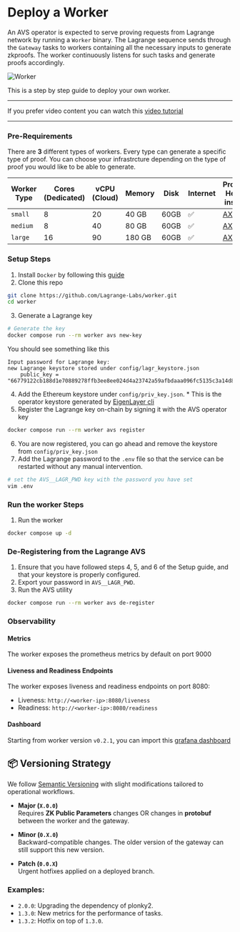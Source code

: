 # Deploy a Worker

An AVS operator is expected to serve proving requests from Lagrange network by running a `Worker` binary. The Lagrange sequence sends through the `Gateway` tasks to workers containing all the necessary inputs to generate zkproofs. The worker continuously listens for such tasks and generate proofs accordingly.

![Worker](Lagrange.png)

This is a step by step guide to deploy your own worker.

---
If you prefer video content you can watch this [video tutorial](https://www.youtube.com/watch?v=zRY7AwrJo4w)

---
### Pre-Requirements

There are **3** different types of workers. Every type can generate a specific type of proof.
You can choose your infrastrcture depending on the type of proof you would like to be able to generate.

| Worker Type | Cores (Dedicated) | vCPU (Cloud) | Memory | Disk | Internet | Proposed Hetzner instance|
| --- | --- | --- | --- | --- | --- | --- |
| `small` | 8 | 20 | 40 GB | 60GB | ✅ | [AX-52](https://www.hetzner.com/dedicated-rootserver/ax52/)|
| `medium` | 8 | 40 | 80 GB | 60GB | ✅ | [AX-52](https://www.hetzner.com/dedicated-rootserver/ax52/)|
| `large` | 16 | 90 | 180 GB | 60GB | ✅ | [AX-102](https://www.hetzner.com/dedicated-rootserver/ax102/)|

### Setup Steps

1. Install `Docker` by following this [guide](https://docs.docker.com/engine/install/)
2. Clone this repo
```sh
git clone https://github.com/Lagrange-Labs/worker.git
cd worker
```
3. Generate a Lagrange key
```sh
# Generate the key
docker compose run --rm worker avs new-key
```
You should see something like this
```
Input password for Lagrange key:
new Lagrange keystore stored under config/lagr_keystore.json
    public_key = "66779122cb188d1e70889278ffb3ee8ee024d4a23742a59afbdaaa096fc5135c3a14d897de87d1c56adbe029619c231416e7dfb3f1de0a542dd8ac7f4748ce07"
```
4. Add the Ethereum keystore under `config/priv_key.json`. * This is the operator keystore generated by [EigenLayer cli](https://docs.eigenlayer.xyz/eigenlayer/operator-guides/operator-installation#cli-installation)
5. Register the Lagrange key on-chain by signing it with the AVS operator key
```sh
docker compose run --rm worker avs register
```
6. You are now registered, you can go ahead and remove the keystore from  `config/priv_key.json`
7. Add the Lagrange password to the `.env` file so that the service can be restarted without any manual intervention.
```sh
# set the AVS__LAGR_PWD key with the password you have set
vim .env
```

### Run the worker Steps

1. Run the worker
```sh
docker compose up -d
```

### De-Registering from the Lagrange AVS

1. Ensure that you have followed steps 4, 5, and 6 of the Setup guide, and that your keystore is properly configured.
2. Export your password in `AVS__LAGR_PWD`.
3. Run the AVS utility
```sh
docker compose run --rm worker avs de-register
```

### Observability
#### Metrics
The worker exposes the prometheus metrics by default on port 9000

#### Liveness and Readiness Endpoints
The worker exposes liveness and readiness endpoints on port 8080:
- Liveness: `http://<worker-ip>:8080/liveness`
- Readiness: `http://<worker-ip>:8080/readiness`

#### Dashboard
Starting from worker version `v0.2.1`, you can import this [grafana dashboard ](https://grafana.com/grafana/dashboards/21302-worker/)

## 📦 Versioning Strategy

We follow [Semantic Versioning](https://semver.org/) with slight modifications tailored to operational workflows.

- **Major (`X.0.0`)**  
  Requires **ZK Public Parameters** changes OR changes in **protobuf** between the worker and the gateway.

- **Minor (`0.X.0`)**  
  Backward-compatible changes. The older version of the gateway can still support this new version.

- **Patch (`0.0.X`)**  
  Urgent hotfixes applied on a deployed branch.

### Examples:
- `2.0.0`: Upgrading the dependency of plonky2.
- `1.3.0`: New metrics for the performance of tasks.
- `1.3.2`: Hotfix on top of `1.3.0`.
